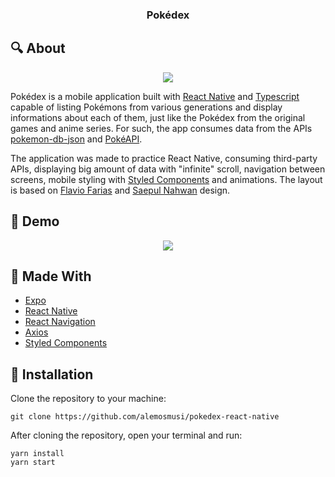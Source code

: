 <h3 align='center'>
  <strong>Pokédex</strong>
</h3>

## 🔍 About

<p align='center'>
  <img src='https://user-images.githubusercontent.com/25598040/102695607-39642200-4207-11eb-951b-390a856f9be4.png' />
</p>

Pokédex is a mobile application built with [React Native](https://reactnative.dev/) and [Typescript](https://www.typescriptlang.org/) capable of listing Pokémons from various generations and display informations about each of them, just like the Pokédex from the original games and anime series. For such, the app consumes data from the APIs [pokemon-db-json](https://pokemon-db-json.herokuapp.com/) and [PokéAPI](https://pokeapi.co/).

The application was made to practice React Native, consuming third-party APIs, displaying big amount of data with "infinite" scroll, navigation between screens, mobile styling with [Styled Components](https://styled-components.com/) and animations. The layout is based on [Flavio Farias](https://www.behance.net/gallery/95727849/Pokdex-App) and [Saepul Nahwan](https://dribbble.com/shots/6540871-Pokedex-App) design.

## 👀 Demo

<p align='center'>
  <img src='https://user-images.githubusercontent.com/25598040/102694375-5a287980-41ff-11eb-94c7-403ac634d724.gif' />
</p>

## 🔧 Made With

- [Expo](https://expo.io/)
- [React Native](https://reactnative.dev/)
- [React Navigation](https://reactnavigation.org/)
- [Axios](https://www.npmjs.com/package/axios)
- [Styled Components](https://styled-components.com/)

## 🔌 Installation

Clone the repository to your machine:

`git clone https://github.com/alemosmusi/pokedex-react-native`

After cloning the repository, open your terminal and run:

```
yarn install
yarn start
```
